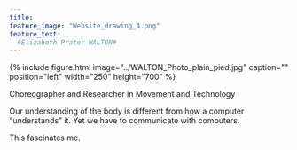 ```yaml
---
title: 
feature_image: "Website_drawing_4.png"
feature_text: 
  #Elizabeth Prater WALTON# 
---
```


{% include figure.html image="../WALTON_Photo_plain_pied.jpg" caption="" position="left" width="250" height="700" %}

Choreographer and Researcher in Movement and Technology 

Our understanding of the body is different from how a computer “understands” it. Yet we have to communicate with computers. 

This fascinates me. 
